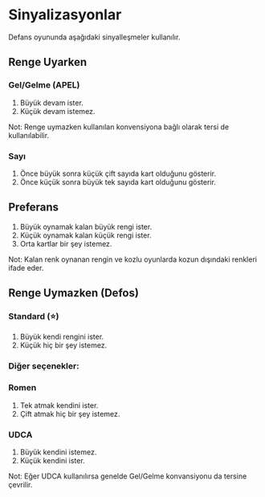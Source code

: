 # Sinyalizasyonlar
Defans oyununda aşağıdaki sinyalleşmeler kullanılır.

## Renge Uyarken

### Gel/Gelme (APEL)
1. Büyük devam ister.
2. Küçük devam istemez.

Not: Renge uymazken kullanılan konvensiyona bağlı olarak tersi de kullanılabilir. 
   
### Sayı
1. Önce büyük sonra küçük çift sayıda kart olduğunu gösterir.
2. Önce küçük sonra büyük tek sayıda kart olduğunu gösterir.

## Preferans
1. Büyük oynamak kalan büyük rengi ister.
2. Küçük oynamak kalan küçük rengi ister.
3. Orta kartlar bir şey istemez.

Not: Kalan renk oynanan rengin ve kozlu oyunlarda kozun dışındaki renkleri ifade eder.

## Renge Uymazken (Defos)

### Standard (⭐)
1. Büyük kendi rengini ister.
2. Küçük hiç bir şey istemez.

### Diğer seçenekler:

### Romen
1. Tek atmak kendini ister.
2. Çift atmak hiç bir şey istemez.

### UDCA
1. Büyük kendini istemez.
2. Küçük kendini ister.

Not: Eğer UDCA kullanılırsa genelde Gel/Gelme konvansiyonu da tersine çevrilir. 
